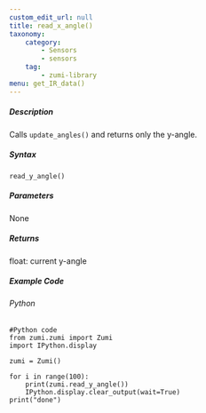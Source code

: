 ```yaml
---
custom_edit_url: null
title: read_x_angle()
taxonomy:
    category:
        - Sensors
        - sensors
    tag:
        - zumi-library
menu: get_IR_data()
---
```


##### Description
Calls ```update_angles()``` and returns only the y-angle.

##### Syntax
```read_y_angle()```<br />

##### Parameters
None

##### Returns
float: current y-angle

##### Example Code
###### Python
```
#Python code
from zumi.zumi import Zumi
import IPython.display

zumi = Zumi()

for i in range(100):
    print(zumi.read_y_angle())
    IPython.display.clear_output(wait=True) 
print("done")
```